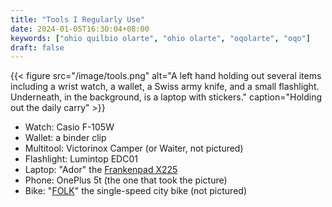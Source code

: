 ```yaml
---
title: "Tools I Regularly Use"
date: 2024-01-05T16:30:04+08:00
keywords: ["ohio quilbio olarte", "ohio olarte", "oqolarte", "oqo"]
draft: false
---
```


{{< figure src="/image/tools.png" alt="A left hand holding out several items including a wrist watch, a wallet, a Swiss army knife, and a small flashlight. Underneath, in the background, is a laptop with stickers." caption="Holding out the daily carry" >}}

- Watch: Casio F-105W
- Wallet: a binder clip
- Multitool: Victorinox Camper (or Waiter, not pictured)
- Flashlight: Lumintop EDC01
- Laptop: "Ador" the [Frankenpad X225](/64)
- Phone: OnePlus 5t (the one that took the picture)
- Bike: "[FOLK](/50)" the single-speed city bike (not pictured)
